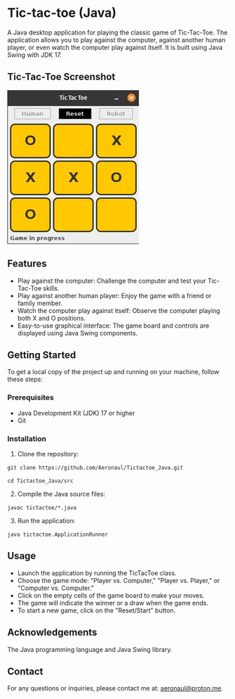 # Tic-tac-toe (Java)
A Java desktop application for playing the classic game of Tic-Tac-Toe. The application allows you to play against the computer, against another human player, or even watch the computer play against itself. It is built using Java Swing with JDK 17.

## Tic-Tac-Toe Screenshot
![Tic-tac-toe screenshot](screenshot.jpg?raw=true)

## Features
- Play against the computer: Challenge the computer and test your Tic-Tac-Toe skills.
- Play against another human player: Enjoy the game with a friend or family member.
- Watch the computer play against itself: Observe the computer playing both X and O positions.
- Easy-to-use graphical interface: The game board and controls are displayed using Java Swing components.

## Getting Started
To get a local copy of the project up and running on your machine, follow these steps:

### Prerequisites
- Java Development Kit (JDK) 17 or higher
- Git

### Installation
1. Clone the repository:
```
git clone https://github.com/Aeronaul/Tictactoe_Java.git
```
```
cd Tictactoe_Java/src
```
2. Compile the Java source files:
```
javac tictactoe/*.java
```
3. Run the application:
```
java tictactoe.ApplicationRunner
```

## Usage
- Launch the application by running the TicTacToe class.
- Choose the game mode: "Player vs. Computer," "Player vs. Player," or "Computer vs. Computer."
- Click on the empty cells of the game board to make your moves.
- The game will indicate the winner or a draw when the game ends.
- To start a new game, click on the "Reset/Start" button.

## Acknowledgements
The Java programming language and Java Swing library.

## Contact
For any questions or inquiries, please contact me at: aeronaul@proton.me.
